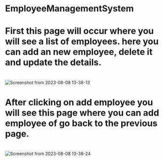 # EmployeeManagementSystem
# First this page will occur where you will see a list of employees. here you can add an new employee, delete it and update the details.
# 
![Screenshot from 2023-08-08 13-38-13](https://github.com/devanshi813/EmployeeManagementSystem/assets/75596637/7d3f5f3d-78d1-4a59-8599-8a8af102c520)

# After clicking on add employee you will see this page where you can add employee of go back to the previous page.
# 
![Screenshot from 2023-08-08 13-38-24](https://github.com/devanshi813/EmployeeManagementSystem/assets/75596637/efe4f458-9ea2-4540-9c1c-077d92e44e3f)


